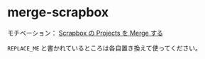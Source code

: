 # merge-scrapbox

モチベーション： [Scrapbox の Projects を Merge する]([https://scrapbox.io/j0hnta-priv/Scrapbox_%E3%81%AE_Projects_%E3%82%92_Merge_%E3%81%99%E3%82%8B](https://scrapbox.io/j0hnta0/Scrapbox_%E3%81%AE_Projects_%E3%82%92_Merge_%E3%81%99%E3%82%8B))

`REPLACE_ME` と書かれているところは各自置き換えて使ってください。
